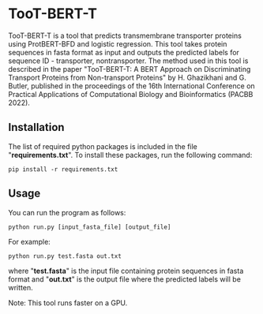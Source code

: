 # TooT-BERT-T

TooT-BERT-T is a tool that predicts transmembrane transporter proteins using ProtBERT-BFD and logistic regression. This tool takes protein sequences in fasta format as input and outputs the predicted labels for sequence ID - transporter, nontransporter. The method used in this tool is described in the paper "TooT-BERT-T: A BERT Approach on Discriminating Transport Proteins from Non-transport Proteins" by H. Ghazikhani and G. Butler, published in the proceedings of the 16th International Conference on Practical Applications of Computational Biology and Bioinformatics (PACBB 2022).

## Installation

The list of required python packages is included in the file "**requirements.txt**". To install these packages, run the following command:
```
pip install -r requirements.txt
```
## Usage

You can run the program as follows:
```
python run.py [input_fasta_file] [output_file]
```
For example:
```
python run.py test.fasta out.txt
```
where "**test.fasta**" is the input file containing protein sequences in fasta format and "**out.txt**" is the output file where the predicted labels will be written.

Note: This tool runs faster on a GPU.
